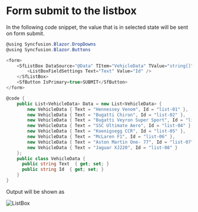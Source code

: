 # Form submit to the listbox

In the following code snippet, the value that is in selected state will be sent on form submit.

```csharp
@using Syncfusion.Blazor.DropDowns
@using Syncfusion.Blazor.Buttons

<form>
    <SfListBox DataSource="@Data" TItem="VehicleData" TValue="string[]">
        <ListBoxFieldSettings Text="Text" Value="Id" />
    </SfListBox>
    <SfButton IsPrimary=true>SUBMIT</SfButton>
</form>

@code {
    public List<VehicleData> Data = new List<VehicleData> {
        new VehicleData { Text = "Hennessey Venom", Id = "list-01" },
        new VehicleData { Text = "Bugatti Chiron", Id = "list-02" },
        new VehicleData { Text = "Bugatti Veyron Super Sport", Id = "list-03" },
        new VehicleData { Text = "SSC Ultimate Aero", Id = "list-04" },
        new VehicleData { Text = "Koenigsegg CCR", Id = "list-05" },
        new VehicleData { Text = "McLaren F1", Id = "list-06" },
        new VehicleData { Text = "Aston Martin One- 77", Id = "list-07" },
        new VehicleData { Text = "Jaguar XJ220", Id = "list-08" }
    };
    public class VehicleData {
      public string Text  { get; set; }
      public string Id  { get; set; }
    }
}

```

Output will be shown as

![ListBox](./../images/form.png)